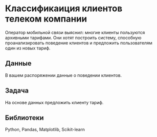 # Классификаиция клиентов телеком компании
Оператор мобильной связи выяснил: многие клиенты пользуются архивными тарифами. Они хотят построить систему, способную проанализировать поведение клиентов и предложить пользователям один из новых тариф.

## Данные
В вашем распоряжении данные о поведении клиентов.
## Задача
На основе данных предложить клиенту тариф.
## Библиотеки
Python, Pandas, Matplotlib, Scikit-learn
